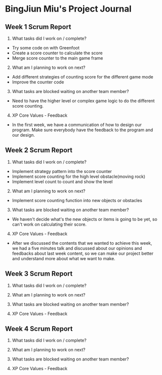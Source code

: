 # BingJiun Miu's Project Journal

## Week 1 Scrum Report
1. What tasks did I work on / complete?
  - Try some code on with Greenfoot
  - Create a score counter to calculate the score
  - Merge score counter to the main game frame

2. What am I planning to work on next?
  - Add different strategies of counting score for the different game mode
  - Improve the counter code
  
3. What tasks are blocked waiting on another team member?
  - Need to have the higher level or complex game logic to do the different score counting.

4. XP Core Values - Feedback
  - In the first week, we have a communication of how to design our program. Make sure everybody have the feedback to the program and our design.

## Week 2 Scrum Report
1. What tasks did I work on / complete?
  - Implement strategy pattern into the score counter
  - Implement score counting for the high level obstacle(moving rock)
  - Implement level count to count and show the level

2. What am I planning to work on next?
  - Implement score counting function into new objects or obstacles
  
3. What tasks are blocked waiting on another team member?
  - We haven't decide what's the new objects or items is going to be yet, so can't work on calculating their score.
4. XP Core Values - Feedback
  - After we discussed the contents that we wanted to achieve this week, we had a five minutes talk and discussed about our opinions and feedbacks about last week content, so we can make our project better and understand more about what we want to make. 
## Week 3 Scrum Report
1. What tasks did I work on / complete?

2. What am I planning to work on next?

3. What tasks are blocked waiting on another team member?

4. XP Core Values - Feedback

## Week 4 Scrum Report
1. What tasks did I work on / complete?

2. What am I planning to work on next?

3. What tasks are blocked waiting on another team member?

4. XP Core Values - Feedback

